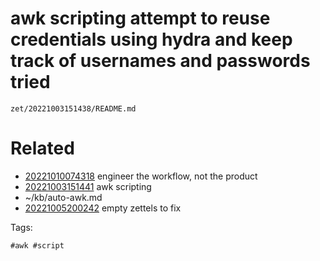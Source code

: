 # awk scripting attempt to reuse credentials using hydra and keep track of usernames and passwords tried

` zet/20221003151438/README.md `

# Related

- [20221010074318](/zet/20221010074318/README.md) engineer the workflow, not the product
- [20221003151441](/zet/20221003151441/README.md) awk scripting
- ~/kb/auto-awk.md
- [20221005200242](/zet/20221005200242/README.md) empty zettels to fix

Tags:

    #awk #script 
